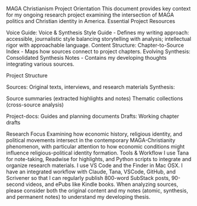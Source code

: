 MAGA Christianism Project Orientation
This document provides key context for my ongoing research project examining the intersection of MAGA politics and Christian identity in America.
Essential Project Resources

Voice Guide: Voice & Synthesis Style Guide - Defines my writing approach: accessible, journalistic style balancing storytelling with analysis; intellectual rigor with approachable language.
Content Structure: Chapter-to-Source Index - Maps how sources connect to project chapters.
Evolving Synthesis: Consolidated Synthesis Notes - Contains my developing thoughts integrating various sources.

Project Structure

Sources: Original texts, interviews, and research materials
Synthesis:

Source summaries (extracted highlights and notes)
Thematic collections (cross-source analysis)


Project-docs: Guides and planning documents
Drafts: Working chapter drafts

Research Focus
Examining how economic history, religious identity, and political movements intersect in the contemporary MAGA-Christianity phenomenon, with particular attention to how economic conditions might influence religious-political identity formation.
Tools & Workflow
I use Tana for note-taking, Readwise for highlights, and Python scripts to integrate and organize research materials. I use VS Code and the Finder in Mac OSX. I have an integrated workflow with Claude, Tana, VSCode, GitHub, and Scrivener so that I can regularly publish 800-word SubStack posts, 90-second videos, and ePubs like Kindle books. When analyzing sources, please consider both the original content and my notes (atomic, synthesis, and permanent notes) to understand my developing thesis.